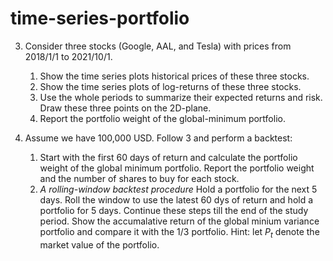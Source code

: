 # time-series-portfolio

3. Consider three stocks (Google, AAL, and Tesla) with prices from 2018/1/1 to 2021/10/1. 

    1. Show the time series plots historical prices of these three stocks. 
    2. Show the time series plots of log-returns of these three stocks. 
    3. Use the whole periods to summarize their expected returns and risk. Draw these three points on the 2D-plane. 
    4. Report the portfolio weight of the global-minimum portfolio.
    
    
4. Assume we have 100,000 USD. Follow 3 and perform a backtest: 
    1. Start with the first 60 days of return and calculate the portfolio weight of the global minimum portfolio. Report the portfolio weight and the number of shares to buy for each stock. 
    2. *A rolling-window backtest procedure* 
   Hold a portfolio for the next 5 days. Roll the window to use the latest 60 dys of return and hold a portfolio for 5 days. Continue these steps till the end of the study period. Show the accumalative return of the global minium variance portfolio and compare it with the 1/3 portfolio. Hint: let $P_t$ denote the market value of the portfolio. 
   
